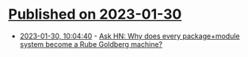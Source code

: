 # [Published on 2023-01-30](index.md)

* [2023-01-30, 10:04:40](https://news.ycombinator.com/item?id=34577844) - [Ask HN: Why does every package+module system become a Rube Goldberg machine?](https://news.ycombinator.com/item?id=34577844)
